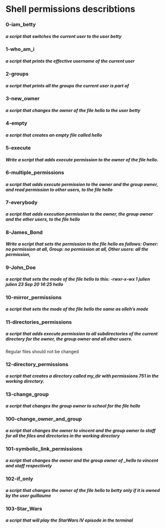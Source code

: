 # Shell permissions describtions

### 0-iam_betty
##### a script that switches the current user to the user betty

### 1-who_am_i
##### a script that prints the effective username of the current user

### 2-groups
##### a script that prints all the groups the current user is part of

### 3-new_owner
##### a script that changes the owner of the file hello to the user betty

### 4-empty
##### a script that creates an empty file called hello

### 5-execute
##### Write a script that adds execute permission to the owner of the file hello.

### 6-multiple_permissions
##### a script that adds execute permission to the owner and the group owner, and read permission to other users, to the file hello

### 7-everybody
#####  a script that adds execution permission to the owner, the group owner and the other users, to the file hello

### 8-James_Bond
##### Write a script that sets the permission to the file hello as follows:   Owner: no permission at all, Group: no permission at all, Other users: all the permission, 

### 9-John_Doe
#####  a script that sets the mode of the file hello to this: -rwxr-x-wx 1 julien julien 23 Sep 20 14:25 hello

### 10-mirror_permissions
#####  a script that sets the mode of the file hello the same as olleh’s mode

### 11-directories_permissions
##### a script that adds execute permission to all subdirectories of the current directory for the owner, the group owner and all other users.
Regular files should not be changed

### 12-directory_permissions
#####  a script that creates a directory called my_dir with permissions 751 in the working directory.

### 13-change_group
##### a script that changes the group owner to school for the file hello

### 100-change_owner_and_group
#####  a script that changes the owner to vincent and the group owner to staff for all the files and directories in the working directory

### 101-symbolic_link_permissions
##### a script that changes the owner and the group owner of _hello to vincent and staff respectively

### 102-if_only
#####  a script that changes the owner of the file hello to betty only if it is owned by the user guillaume

### 103-Star_Wars
#####  a script that will play the StarWars IV episode in the terminal

